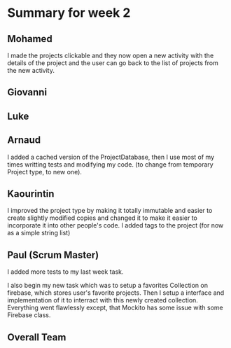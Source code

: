# Summary for week 2

## Mohamed
I made the projects clickable and they now open a new activity with the details of the project and the user can go back to the list of projects from the new activity.

## Giovanni

## Luke

## Arnaud
I added a cached version of the ProjectDatabase, then I use most of my times writting tests and modifying my code. (to change from temporary Project type, to new one).

## Kaourintin 
I improved the project type by making it totally immutable and easier to create slightly modified copies and changed it to make it easier to incorporate it into other people's code. I added tags to the project (for now as a simple string list) 
## Paul (Scrum Master)
I added more tests to my last week task. 

I also begin my new task which was to setup a favorites Collection on firebase, which stores user's favorite projects. Then I setup a interface and implementation of it to interract with this newly created collection. Everything went flawlessly except, that Mockito has some issue with some Firebase class.

## Overall Team
